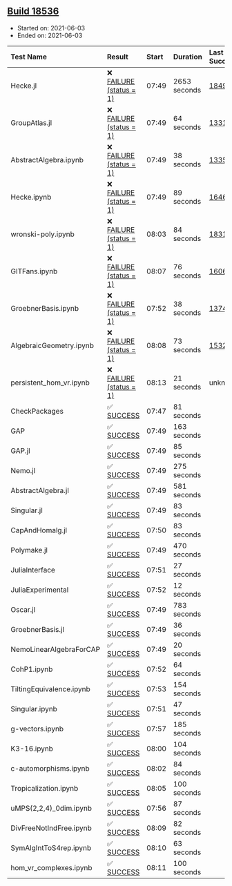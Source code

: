 ## [Build 18536](https://oscarci.mathematik.uni-kl.de/job/oscar/18536/)

* Started on: 2021-06-03
* Ended on: 2021-06-03

| Test Name    | Result | Start | Duration | Last Success | First Failure |
|:-------------|:-------|:------|:---------|:-------------|:--------------|
| Hecke.jl | ❌ [FAILURE (status = 1)](https://oscarci.mathematik.uni-kl.de/job/oscar/18536/artifact/logs/build-18536/Hecke.jl.log) | 07:49 | 2653 seconds | [18490](https://oscarci.mathematik.uni-kl.de/job/oscar/18490/) | [18491](https://oscarci.mathematik.uni-kl.de/job/oscar/18491/) |
| GroupAtlas.jl | ❌ [FAILURE (status = 1)](https://oscarci.mathematik.uni-kl.de/job/oscar/18536/artifact/logs/build-18536/GroupAtlas.jl.log) | 07:49 | 64 seconds | [13311](https://oscarci.mathematik.uni-kl.de/job/oscar/13311/) | [13312](https://oscarci.mathematik.uni-kl.de/job/oscar/13312/) |
| AbstractAlgebra.ipynb | ❌ [FAILURE (status = 1)](https://oscarci.mathematik.uni-kl.de/job/oscar/18536/artifact/logs/build-18536/AbstractAlgebra.ipynb.log) | 07:49 | 38 seconds | [13355](https://oscarci.mathematik.uni-kl.de/job/oscar/13355/) | [13356](https://oscarci.mathematik.uni-kl.de/job/oscar/13356/) |
| Hecke.ipynb | ❌ [FAILURE (status = 1)](https://oscarci.mathematik.uni-kl.de/job/oscar/18536/artifact/logs/build-18536/Hecke.ipynb.log) | 07:49 | 89 seconds | [16463](https://oscarci.mathematik.uni-kl.de/job/oscar/16463/) | [16464](https://oscarci.mathematik.uni-kl.de/job/oscar/16464/) |
| wronski-poly.ipynb | ❌ [FAILURE (status = 1)](https://oscarci.mathematik.uni-kl.de/job/oscar/18536/artifact/logs/build-18536/wronski-poly.ipynb.log) | 08:03 | 84 seconds | [18314](https://oscarci.mathematik.uni-kl.de/job/oscar/18314/) | [18315](https://oscarci.mathematik.uni-kl.de/job/oscar/18315/) |
| GITFans.ipynb | ❌ [FAILURE (status = 1)](https://oscarci.mathematik.uni-kl.de/job/oscar/18536/artifact/logs/build-18536/GITFans.ipynb.log) | 08:07 | 76 seconds | [16068](https://oscarci.mathematik.uni-kl.de/job/oscar/16068/) | [16069](https://oscarci.mathematik.uni-kl.de/job/oscar/16069/) |
| GroebnerBasis.ipynb | ❌ [FAILURE (status = 1)](https://oscarci.mathematik.uni-kl.de/job/oscar/18536/artifact/logs/build-18536/GroebnerBasis.ipynb.log) | 07:52 | 38 seconds | [13748](https://oscarci.mathematik.uni-kl.de/job/oscar/13748/) | [13749](https://oscarci.mathematik.uni-kl.de/job/oscar/13749/) |
| AlgebraicGeometry.ipynb | ❌ [FAILURE (status = 1)](https://oscarci.mathematik.uni-kl.de/job/oscar/18536/artifact/logs/build-18536/AlgebraicGeometry.ipynb.log) | 08:08 | 73 seconds | [15322](https://oscarci.mathematik.uni-kl.de/job/oscar/15322/) | [15323](https://oscarci.mathematik.uni-kl.de/job/oscar/15323/) |
| persistent_hom_vr.ipynb | ❌ [FAILURE (status = 1)](https://oscarci.mathematik.uni-kl.de/job/oscar/18536/artifact/logs/build-18536/persistent_hom_vr.ipynb.log) | 08:13 | 21 seconds | unknown | unknown |
| CheckPackages | ✅ [SUCCESS](https://oscarci.mathematik.uni-kl.de/job/oscar/18536/artifact/logs/build-18536/CheckPackages.log) | 07:47 | 81 seconds |  |  |
| GAP | ✅ [SUCCESS](https://oscarci.mathematik.uni-kl.de/job/oscar/18536/artifact/logs/build-18536/GAP.log) | 07:49 | 163 seconds |  |  |
| GAP.jl | ✅ [SUCCESS](https://oscarci.mathematik.uni-kl.de/job/oscar/18536/artifact/logs/build-18536/GAP.jl.log) | 07:49 | 85 seconds |  |  |
| Nemo.jl | ✅ [SUCCESS](https://oscarci.mathematik.uni-kl.de/job/oscar/18536/artifact/logs/build-18536/Nemo.jl.log) | 07:49 | 275 seconds |  |  |
| AbstractAlgebra.jl | ✅ [SUCCESS](https://oscarci.mathematik.uni-kl.de/job/oscar/18536/artifact/logs/build-18536/AbstractAlgebra.jl.log) | 07:49 | 581 seconds |  |  |
| Singular.jl | ✅ [SUCCESS](https://oscarci.mathematik.uni-kl.de/job/oscar/18536/artifact/logs/build-18536/Singular.jl.log) | 07:49 | 83 seconds |  |  |
| CapAndHomalg.jl | ✅ [SUCCESS](https://oscarci.mathematik.uni-kl.de/job/oscar/18536/artifact/logs/build-18536/CapAndHomalg.jl.log) | 07:50 | 83 seconds |  |  |
| Polymake.jl | ✅ [SUCCESS](https://oscarci.mathematik.uni-kl.de/job/oscar/18536/artifact/logs/build-18536/Polymake.jl.log) | 07:49 | 470 seconds |  |  |
| JuliaInterface | ✅ [SUCCESS](https://oscarci.mathematik.uni-kl.de/job/oscar/18536/artifact/logs/build-18536/JuliaInterface.log) | 07:51 | 27 seconds |  |  |
| JuliaExperimental | ✅ [SUCCESS](https://oscarci.mathematik.uni-kl.de/job/oscar/18536/artifact/logs/build-18536/JuliaExperimental.log) | 07:52 | 12 seconds |  |  |
| Oscar.jl | ✅ [SUCCESS](https://oscarci.mathematik.uni-kl.de/job/oscar/18536/artifact/logs/build-18536/Oscar.jl.log) | 07:49 | 783 seconds |  |  |
| GroebnerBasis.jl | ✅ [SUCCESS](https://oscarci.mathematik.uni-kl.de/job/oscar/18536/artifact/logs/build-18536/GroebnerBasis.jl.log) | 07:49 | 36 seconds |  |  |
| NemoLinearAlgebraForCAP | ✅ [SUCCESS](https://oscarci.mathematik.uni-kl.de/job/oscar/18536/artifact/logs/build-18536/NemoLinearAlgebraForCAP.log) | 07:49 | 20 seconds |  |  |
| CohP1.ipynb | ✅ [SUCCESS](https://oscarci.mathematik.uni-kl.de/job/oscar/18536/artifact/logs/build-18536/CohP1.ipynb.log) | 07:52 | 64 seconds |  |  |
| TiltingEquivalence.ipynb | ✅ [SUCCESS](https://oscarci.mathematik.uni-kl.de/job/oscar/18536/artifact/logs/build-18536/TiltingEquivalence.ipynb.log) | 07:53 | 154 seconds |  |  |
| Singular.ipynb | ✅ [SUCCESS](https://oscarci.mathematik.uni-kl.de/job/oscar/18536/artifact/logs/build-18536/Singular.ipynb.log) | 07:51 | 47 seconds |  |  |
| g-vectors.ipynb | ✅ [SUCCESS](https://oscarci.mathematik.uni-kl.de/job/oscar/18536/artifact/logs/build-18536/g-vectors.ipynb.log) | 07:57 | 185 seconds |  |  |
| K3-16.ipynb | ✅ [SUCCESS](https://oscarci.mathematik.uni-kl.de/job/oscar/18536/artifact/logs/build-18536/K3-16.ipynb.log) | 08:00 | 104 seconds |  |  |
| c-automorphisms.ipynb | ✅ [SUCCESS](https://oscarci.mathematik.uni-kl.de/job/oscar/18536/artifact/logs/build-18536/c-automorphisms.ipynb.log) | 08:02 | 84 seconds |  |  |
| Tropicalization.ipynb | ✅ [SUCCESS](https://oscarci.mathematik.uni-kl.de/job/oscar/18536/artifact/logs/build-18536/Tropicalization.ipynb.log) | 08:05 | 100 seconds |  |  |
| uMPS(2,2,4)_0dim.ipynb | ✅ [SUCCESS](https://oscarci.mathematik.uni-kl.de/job/oscar/18536/artifact/logs/build-18536/uMPS-2-2-4-_0dim.ipynb.log) | 07:56 | 87 seconds |  |  |
| DivFreeNotIndFree.ipynb | ✅ [SUCCESS](https://oscarci.mathematik.uni-kl.de/job/oscar/18536/artifact/logs/build-18536/DivFreeNotIndFree.ipynb.log) | 08:09 | 82 seconds |  |  |
| SymAlgIntToS4rep.ipynb | ✅ [SUCCESS](https://oscarci.mathematik.uni-kl.de/job/oscar/18536/artifact/logs/build-18536/SymAlgIntToS4rep.ipynb.log) | 08:10 | 63 seconds |  |  |
| hom_vr_complexes.ipynb | ✅ [SUCCESS](https://oscarci.mathematik.uni-kl.de/job/oscar/18536/artifact/logs/build-18536/hom_vr_complexes.ipynb.log) | 08:11 | 100 seconds |  |  |
